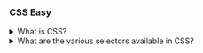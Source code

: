 ### CSS Easy

<details>
  <summary>What is CSS? </summary>
  TODO: add answer @KartikKotkar
</details>

<details>
  <summary>What are the various selectors available in CSS?</summary>
   TODO: add answer @KartikKotkar
</details>
